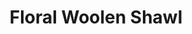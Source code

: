 ---
title: "Floral Woolen Shawl"
categories: ["Accessories","Accessories/Shawls"]
images: ["./P05A7122.JPG"]
---